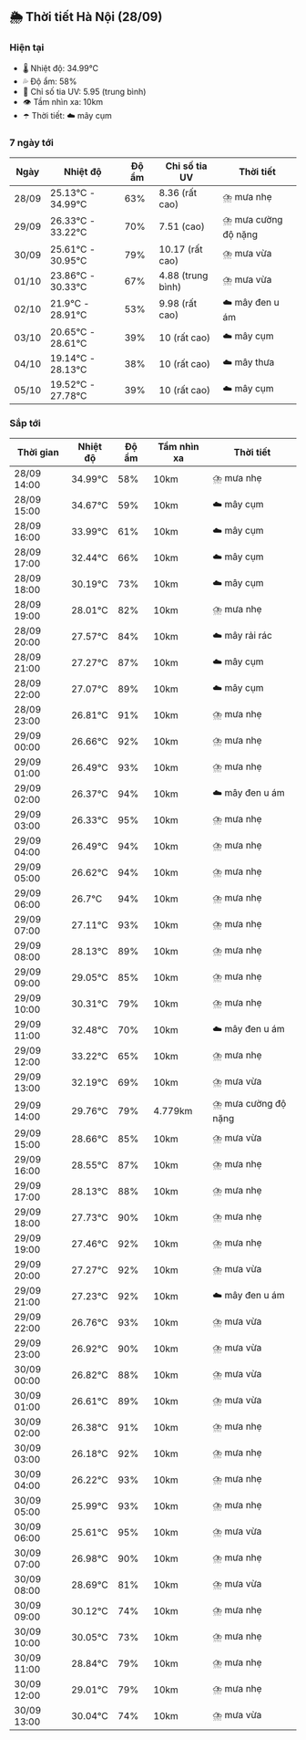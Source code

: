 ## 🌦️ Thời tiết Hà Nội (28/09)

### Hiện tại

- 🌡️ Nhiệt độ: 34.99℃
- 💦 Độ ẩm: 58%
- 🌟 Chỉ số tia UV: 5.95 (trung bình)
- 👁️ Tầm nhìn xa: 10km
- ☂️ Thời tiết: ☁️ mây cụm

### 7 ngày tới

| Ngày | Nhiệt độ | Độ ẩm | Chỉ số tia UV | Thời tiết |
| --- | --- | --- | --- | --- |
| 28/09 | 25.13℃ - 34.99℃ | 63% | 8.36 (rất cao) | ⛈️ mưa nhẹ |
| 29/09 | 26.33℃ - 33.22℃ | 70% | 7.51 (cao) | ⛈️ mưa cường độ nặng |
| 30/09 | 25.61℃ - 30.95℃ | 79% | 10.17 (rất cao) | ⛈️ mưa vừa |
| 01/10 | 23.86℃ - 30.33℃ | 67% | 4.88 (trung bình) | ⛈️ mưa vừa |
| 02/10 | 21.9℃ - 28.91℃ | 53% | 9.98 (rất cao) | ☁️ mây đen u ám |
| 03/10 | 20.65℃ - 28.61℃ | 39% | 10 (rất cao) | ☁️ mây cụm |
| 04/10 | 19.14℃ - 28.13℃ | 38% | 10 (rất cao) | ☁️ mây thưa |
| 05/10 | 19.52℃ - 27.78℃ | 39% | 10 (rất cao) | ☁️ mây cụm |

### Sắp tới

| Thời gian | Nhiệt độ | Độ ẩm | Tầm nhìn xa | Thời tiết |
| --- | --- | --- | --- | --- |
| 28/09 14:00 | 34.99℃ | 58% | 10km | ⛈️ mưa nhẹ |
| 28/09 15:00 | 34.67℃ | 59% | 10km | ☁️ mây cụm |
| 28/09 16:00 | 33.99℃ | 61% | 10km | ☁️ mây cụm |
| 28/09 17:00 | 32.44℃ | 66% | 10km | ☁️ mây cụm |
| 28/09 18:00 | 30.19℃ | 73% | 10km | ☁️ mây cụm |
| 28/09 19:00 | 28.01℃ | 82% | 10km | ⛈️ mưa nhẹ |
| 28/09 20:00 | 27.57℃ | 84% | 10km | ☁️ mây rải rác |
| 28/09 21:00 | 27.27℃ | 87% | 10km | ☁️ mây cụm |
| 28/09 22:00 | 27.07℃ | 89% | 10km | ☁️ mây cụm |
| 28/09 23:00 | 26.81℃ | 91% | 10km | ⛈️ mưa nhẹ |
| 29/09 00:00 | 26.66℃ | 92% | 10km | ⛈️ mưa nhẹ |
| 29/09 01:00 | 26.49℃ | 93% | 10km | ⛈️ mưa nhẹ |
| 29/09 02:00 | 26.37℃ | 94% | 10km | ☁️ mây đen u ám |
| 29/09 03:00 | 26.33℃ | 95% | 10km | ⛈️ mưa nhẹ |
| 29/09 04:00 | 26.49℃ | 94% | 10km | ⛈️ mưa nhẹ |
| 29/09 05:00 | 26.62℃ | 94% | 10km | ⛈️ mưa nhẹ |
| 29/09 06:00 | 26.7℃ | 94% | 10km | ⛈️ mưa nhẹ |
| 29/09 07:00 | 27.11℃ | 93% | 10km | ⛈️ mưa nhẹ |
| 29/09 08:00 | 28.13℃ | 89% | 10km | ⛈️ mưa nhẹ |
| 29/09 09:00 | 29.05℃ | 85% | 10km | ⛈️ mưa nhẹ |
| 29/09 10:00 | 30.31℃ | 79% | 10km | ⛈️ mưa nhẹ |
| 29/09 11:00 | 32.48℃ | 70% | 10km | ☁️ mây đen u ám |
| 29/09 12:00 | 33.22℃ | 65% | 10km | ⛈️ mưa nhẹ |
| 29/09 13:00 | 32.19℃ | 69% | 10km | ⛈️ mưa vừa |
| 29/09 14:00 | 29.76℃ | 79% | 4.779km | ⛈️ mưa cường độ nặng |
| 29/09 15:00 | 28.66℃ | 85% | 10km | ⛈️ mưa vừa |
| 29/09 16:00 | 28.55℃ | 87% | 10km | ⛈️ mưa nhẹ |
| 29/09 17:00 | 28.13℃ | 88% | 10km | ⛈️ mưa nhẹ |
| 29/09 18:00 | 27.73℃ | 90% | 10km | ⛈️ mưa nhẹ |
| 29/09 19:00 | 27.46℃ | 92% | 10km | ⛈️ mưa nhẹ |
| 29/09 20:00 | 27.27℃ | 92% | 10km | ⛈️ mưa vừa |
| 29/09 21:00 | 27.23℃ | 92% | 10km | ☁️ mây đen u ám |
| 29/09 22:00 | 26.76℃ | 93% | 10km | ⛈️ mưa vừa |
| 29/09 23:00 | 26.92℃ | 90% | 10km | ⛈️ mưa vừa |
| 30/09 00:00 | 26.82℃ | 88% | 10km | ⛈️ mưa vừa |
| 30/09 01:00 | 26.61℃ | 89% | 10km | ⛈️ mưa vừa |
| 30/09 02:00 | 26.38℃ | 91% | 10km | ⛈️ mưa nhẹ |
| 30/09 03:00 | 26.18℃ | 92% | 10km | ⛈️ mưa nhẹ |
| 30/09 04:00 | 26.22℃ | 93% | 10km | ⛈️ mưa nhẹ |
| 30/09 05:00 | 25.99℃ | 93% | 10km | ⛈️ mưa nhẹ |
| 30/09 06:00 | 25.61℃ | 95% | 10km | ⛈️ mưa vừa |
| 30/09 07:00 | 26.98℃ | 90% | 10km | ⛈️ mưa nhẹ |
| 30/09 08:00 | 28.69℃ | 81% | 10km | ⛈️ mưa vừa |
| 30/09 09:00 | 30.12℃ | 74% | 10km | ⛈️ mưa nhẹ |
| 30/09 10:00 | 30.05℃ | 73% | 10km | ⛈️ mưa nhẹ |
| 30/09 11:00 | 28.84℃ | 79% | 10km | ⛈️ mưa nhẹ |
| 30/09 12:00 | 29.01℃ | 79% | 10km | ⛈️ mưa nhẹ |
| 30/09 13:00 | 30.04℃ | 74% | 10km | ⛈️ mưa vừa |

